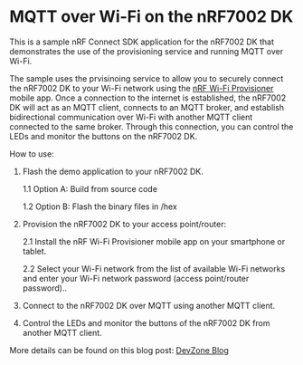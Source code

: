 # MQTT over Wi-Fi on the nRF7002 DK

This is a sample nRF Connect SDK application for the nRF7002 DK that demonstrates the use of the provisioning service and running MQTT over Wi-Fi.

The sample uses the prvisinoing service to allow you to securely connect the nRF7002 DK to your Wi-Fi network using the [nRF Wi-Fi Provisioner](https://www.nordicsemi.com/Products/Development-tools/nRF-Wi-Fi-Provisioner) mobile app.
Once a connection to the internet is established, the nRF7002 DK will act as an MQTT client, connects to an MQTT broker, and establish bidirectional communication over Wi-Fi with another MQTT client connected to the same broker. Through this connection, you can control the LEDs and monitor the buttons on the nRF7002 DK. 

How to use:

1.  Flash the demo application to your nRF7002 DK.
    
    1.1 Option A: Build from source code
    
    1.2 Option B: Flash the binary files in /hex

2.  Provision the nRF7002 DK to your access point/router:

    2.1 Install the nRF Wi-Fi Provisioner mobile app on your smartphone or tablet.

    2.2 Select your Wi-Fi network from the list of available Wi-Fi networks and enter your Wi-Fi network password (access point/router password)..

3.  Connect to the nRF7002 DK over MQTT using another MQTT client.

4.  Control the LEDs and monitor the buttons of the nRF7002 DK from another MQTT client.

More details can be found on this blog post: [DevZone Blog](https://devzone.nordicsemi.com/nordic/nordic-blog/b/blog/posts/streamline-your-iot-connectivity-implementing-mqtt-over-wi-fi-on-the-nrf7002-development-kit)
